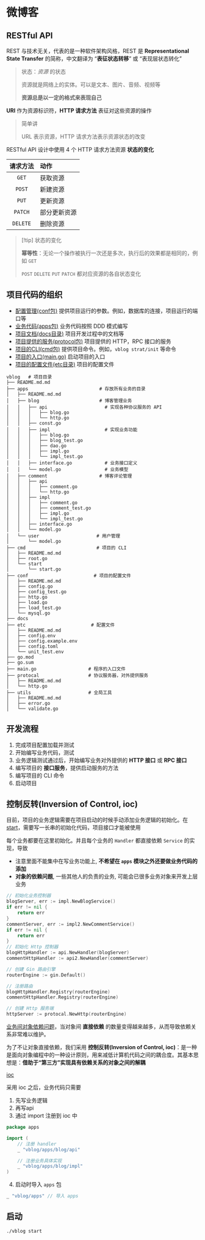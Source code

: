 # 微博客

## RESTful API

REST 与技术无关，代表的是一种软件架构风格，REST 是 **Representational State Transfer** 的简称，中文翻译为 “**表征状态转移**” 或 “表现层状态转化”

> 状态：_资源_ 的状态
>
> 资源就是网络上的实体。可以是文本、图片、音频、视频等
>
> **资源总是以一定的格式来表现自己**

**URI** 作为资源标识符，**HTTP 请求方法** 表征对这些资源的操作

> 简单讲
>
> URL 表示资源，HTTP 请求方法表示资源状态的改变
>

RESTful API 设计中使用 $4$ 个 HTTP 请求方法资源 **状态的变化**

|   请求方法   | 动作     |
|:--------:|:-------|
|  `GET`   | 获取资源   |
|  `POST`  | 新建资源   |
|  `PUT`   | 更新资源   |
| `PATCH`  | 部分更新资源 |
| `DELETE` | 删除资源   |

> [!tip] 状态的变化
>
> **幂等性**：无论一个操作被执行一次还是多次，执行后的效果都是相同的，例如 `GET`
>
> `POST` `DELETE` `PUT` `PATCH` 都对应资源的各自状态变化


## 项目代码的组织

+ [配置管理(conf包)](./conf/README.md) 提供项目运行的参数。例如，数据库的连接，项目运行的端口等
+ [业务代码(apps包)](./apps/README.md) 业务代码按照 DDD 模式编写
+ [项目文档(docs目录)](./docs/README.md) 项目开发过程中的文档等
+ [项目提供的服务(protocol包)](./protocal/README.md) 项目提供的 HTTP，RPC 接口的服务
+ [项目的CLI(cmd包)](./cmd/README.md) 提供项目命令。例如，`vblog strat/init` 等命令
+ [项目的入口(main.go)](./main.go) 启动项目的入口
+ [项目的配置文件(etc目录)](./etc/README.md) 项目的配置文件

```shell
vblog   # 项目目录
├── README.md.md
├── apps                          # 存放所有业务的目录
│   ├── README.md.md
│   ├── blog                      # 博客管理业务
│   │   ├── api                     # 实现各种协议服务的 API
│   │   │   ├── blog.go
│   │   │   └── http.go
│   │   ├── const.go
│   │   ├── impl                    # 实现业务功能
│   │   │   ├── blog.go
│   │   │   ├── blog_test.go
│   │   │   ├── dao.go
│   │   │   ├── impl.go
│   │   │   └── impl_test.go
│   │   ├── interface.go            # 业务接口定义
│   │   └── model.go                # 业务模型
│   ├── comment                   # 博客评论管理
│   │   ├── api
│   │   │   ├── comment.go
│   │   │   └── http.go
│   │   ├── impl
│   │   │   ├── comment.go
│   │   │   ├── comment_test.go
│   │   │   ├── impl.go
│   │   │   └── impl_test.go
│   │   ├── interface.go
│   │   └── model.go
│   └── user                     # 用户管理
│       └── model.go
├── cmd                          # 项目的 CLI
│   ├── README.md.md
│   ├── root.go
│   └── start
│       └── start.go
├── conf                        # 项目的配置文件
│   ├── README.md.md
│   ├── config.go
│   ├── config_test.go
│   ├── http.go
│   ├── load.go
│   ├── load_test.go
│   └── mysql.go
├── docs
├── etc                        # 配置文件
│   ├── README.md.md
│   ├── config.env
│   ├── config.example.env
│   ├── config.toml
│   └── unit_test.env
├── go.mod
├── go.sum
├── main.go                   # 程序的入口文件
├── protocal                  # 协议服务器，对外提供服务
│   ├── README.md.md
│   └── http.go
├── utils                     # 全局工具
│   ├── README.md.md
│   ├── error.go
│   └── validate.go
```

## 开发流程

1. 完成项目配置加载并测试 
2. 开始编写业务代码，测试 
3. 业务逻辑测试通过后，开始编写业务对外提供的 **HTTP 接口** 或 **RPC 接口**
4. 编写项目的 **接口服务**，提供启动服务的方法
5. 编写项目的 CLI 命令
6. 启动项目

## 控制反转(Inversion of Control, ioc)

目前，项目的业务逻辑需要在项目启动的时候手动添加业务逻辑的初始化。在 [start](./cmd/start/start.go)，需要写一长串的初始化代码，项目接口才能被使用

每个业务都要在这里初始化。并且每个业务的 `Handler` 都直接依赖 `Service` 的实现，导致
+ 注意里面不能集中在写业务功能上,  **不希望在 `apps` 模块之外还要做业务代码的添加**
+ **对象的依赖问题**, 一些其他人的负责的业务, 可能会已很多业务对象来开发上层业务

```go
// 初始化业务控制器
blogServer, err := impl.NewBlogService()
if err != nil {
    return err
}
commentServer, err := impl2.NewCommentService()
if err != nil {
    return err
}
// 初始化 Http 控制器
blogHttpHandler := api.NewHandler(blogServer)
commentHttpHandler := api2.NewHandler(commentServer)

// 创建 Gin 路由引擎
routerEngine := gin.Default()

// 注册路由
blogHttpHandler.Registry(routerEngine)
commentHttpHandler.Registry(routerEngine)

// 创建 Http 服务端
httpServer := protocal.NewHttp(routerEngine)
```

[业务间对象依赖问题](./docs/object.depence.drawio)，当对象间 **直接依赖** 的数量变得越来越多，从而导致依赖关系非常难以维护。

为了不让对象直接依赖，我们采用 **控制反转(Inversion of Control, ioc)**：是一种是面向对象编程中的一种设计原则，用来减低计算机代码之间的耦合度。其基本思想是：**借助于“第三方”实现具有依赖关系的对象之间的解耦**

[ioc](./docs/ioc.drawio)

采用 ioc 之后，业务代码只需要
1. 先写业务逻辑
2. 再写api
3. 通过 import 注册到 ioc 中

```go
package apps

import (
	// 注册 handler
	_ "vblog/apps/blog/api"

	// 注册业务具体实现
	_ "vblog/apps/blog/impl"
)
```

4. 启动时导入 `apps` 包

```go
_ "vblog/apps" // 导入 apps
```

## 启动

```shell
./vblog start
```
